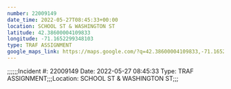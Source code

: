 ```yaml
---
number: 22009149
date_time: 2022-05-27T08:45:33+00:00
location: SCHOOL ST & WASHINGTON ST
latitude: 42.38600004109833
longitude: -71.1652299348103
type: TRAF ASSIGNMENT
google_maps_link: https://maps.google.com/?q=42.38600004109833,-71.1652299348103
---
```


;;;;;;Incident #: 22009149  Date: 2022-05-27 08:45:33   Type: TRAF ASSIGNMENT;;;Location: SCHOOL ST & WASHINGTON ST;;;
